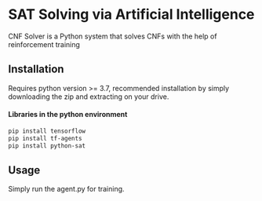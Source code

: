# SAT Solving via Artificial Intelligence

CNF Solver is a Python system that solves CNFs with the help of reinforcement training 


## Installation

Requires python version >= 3.7, recommended installation by simply downloading the zip and extracting on your drive.


#### Libraries in the python environment


```bash
pip install tensorflow
pip install tf-agents
pip install python-sat
```

## Usage

Simply run the agent.py for training.
